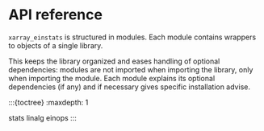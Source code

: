 # API reference
`xarray_einstats` is structured in modules.
Each module contains wrappers to objects of a single library.

This keeps the library organized and eases handling of
optional dependencies: modules are not imported
when importing the library, only when importing the
module. Each module explains its optional dependencies
(if any) and if necessary gives specific installation advise.

:::{toctree}
:maxdepth: 1

stats
linalg
einops
:::
